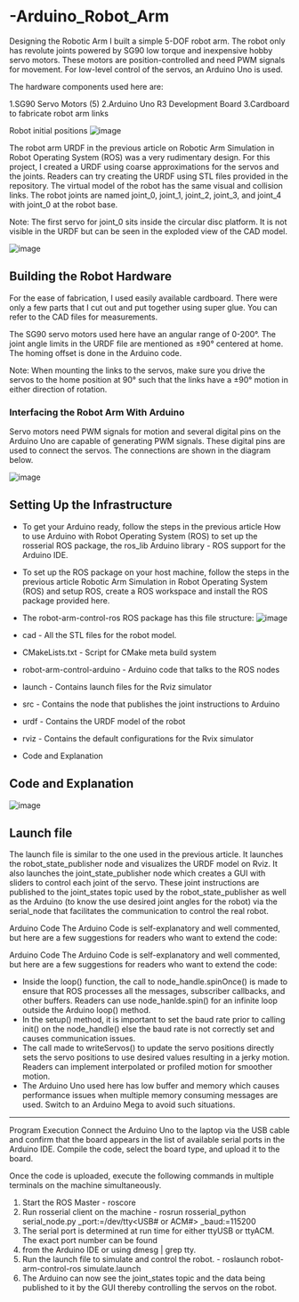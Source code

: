 # -Arduino_Robot_Arm
Designing the Robotic Arm
I built a simple 5-DOF robot arm. The robot only has revolute joints powered by SG90 low torque and inexpensive hobby servo motors. These motors are position-controlled and need PWM signals for movement. For low-level control of the servos, an Arduino Uno is used.

The hardware components used here are:

1.SG90 Servo Motors (5)
2.Arduino Uno R3 Development Board
3.Cardboard to fabricate robot arm links

Robot initial positions
![image](https://user-images.githubusercontent.com/80271396/182416324-410b82a8-372d-4e77-a432-a7c7d78c8498.png)


The robot arm URDF in the previous article on Robotic Arm Simulation in Robot Operating System (ROS) was a very rudimentary design. For this project, I created a URDF using coarse approximations for the servos and the joints. Readers can try creating the URDF using STL files provided in the repository. The virtual model of the robot has the same visual and collision links. The robot joints are named joint_0, joint_1, joint_2, joint_3, and joint_4 with joint_0 at the robot base.

Note: The first servo for joint_0 sits inside the circular disc platform. It is not visible in the URDF but can be seen in the exploded view of the CAD model.

![image](https://user-images.githubusercontent.com/80271396/182418228-c28beffd-2657-40a8-971f-b9928120bd16.png)

## Building the Robot Hardware
For the ease of fabrication, I used easily available cardboard. There were only a few parts that I cut out and put together using super glue. You can refer to the CAD files for measurements.

The SG90 servo motors used here have an angular range of 0-200°. The joint angle limits in the URDF file are mentioned as ±90° centered at home. The homing offset is done in the Arduino code.

Note: When mounting the links to the servos, make sure you drive the servos to the home position at 90° such that the links have a ±90° motion in either direction of rotation.

### Interfacing the Robot Arm With Arduino
Servo motors need PWM signals for motion and several digital pins on the Arduino Uno are capable of generating PWM signals. These digital pins are used to connect the servos. The connections are shown in the diagram below.

![image](https://user-images.githubusercontent.com/80271396/182419915-2b5881ba-4cb4-4535-a3b4-f8d00aff059c.png)

## Setting Up the Infrastructure
* To get your Arduino ready, follow the steps in the previous article How to use Arduino with Robot Operating System (ROS) to set up the rosserial ROS package, the ros_lib Arduino library - ROS support for the Arduino IDE.
* To set up the ROS package on your host machine, follow the steps in the previous article Robotic Arm Simulation in Robot Operating System (ROS) and setup ROS, create a ROS workspace and install the ROS package provided here.
* The robot-arm-control-ros ROS package has this file structure:
![image](https://user-images.githubusercontent.com/80271396/182420024-4514f0a2-054e-49fe-9f3b-b51b9c26c29a.png)



* cad - All the STL files for the robot model.
* CMakeLists.txt - Script for CMake meta build system
* robot-arm-control-arduino - Arduino code that talks to the ROS nodes
* launch - Contains launch files for the Rviz simulator
* src - Contains the node that publishes the joint instructions to Arduino
* urdf - Contains the URDF model of the robot
* rviz - Contains the default configurations for the Rvix simulator
* Code and Explanation

## Code and Explanation
![image](https://user-images.githubusercontent.com/80271396/182420380-9169a70f-47ed-423a-bd97-1d8880a3ce85.png)

## Launch file
The launch file is similar to the one used in the previous article. It launches the robot_state_publisher node and visualizes the URDF model on Rviz. It also launches the joint_state_publisher node which creates a GUI with sliders to control each joint of the servo. These joint instructions are published to the joint_states topic used by the robot_state_publisher as well as the Arduino (to know the use desired joint angles for the robot) via the serial_node that facilitates the communication to control the real robot.



Arduino Code
The Arduino Code is self-explanatory and well commented, but here are a few suggestions for readers who want to extend the code:

 Arduino Code
The Arduino Code is self-explanatory and well commented, but here are a few suggestions for readers who want to extend the code:

* Inside the loop() function, the call to node_handle.spinOnce() is made to ensure that ROS processes all the messages, subscriber callbacks, and other buffers. Readers can use node_hanlde.spin() for an infinite loop outside the Arduino loop() method.
* In the setup() method, it is important to set the baud rate prior to calling init() on the node_handle() else the baud rate is not correctly set and causes communication issues.
* The call made to writeServos() to update the servo positions directly sets the servo positions to use desired values resulting in a jerky motion. Readers can implement interpolated or profiled motion for smoother motion.
* The Arduino Uno used here has low buffer and memory which causes performance issues when multiple memory consuming messages are used. Switch to an Arduino Mega to avoid such situations.

***

Program Execution
Connect the Arduino Uno to the laptop via the USB cable and confirm that the board appears in the list of available serial ports in the Arduino IDE. Compile the code, select the board type, and upload it to the board.

Once the code is uploaded, execute the following commands in multiple terminals on the machine simultaneously.

1. Start the ROS Master - roscore
1. Run rosserial client on the machine - rosrun rosserial_python serial_node.py _port:=/dev/tty<USB# or ACM#> _baud:=115200
1. The serial port is determined at run time for either ttyUSB or ttyACM. The exact port number can be found
1. from the Arduino IDE or using dmesg | grep tty.
1. Run the launch file to simulate and control the robot. - roslaunch robot-arm-control-ros simulate.launch
1. The Arduino can now see the joint_states topic and the data being published to it by the GUI thereby controlling the servos on the robot.
